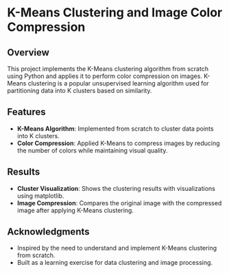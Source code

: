 # K-Means Clustering and Image Color Compression

## Overview
This project implements the K-Means clustering algorithm from scratch using Python and applies it to perform color compression on images. K-Means clustering is a popular unsupervised learning algorithm used for partitioning data into K clusters based on similarity.

## Features
- **K-Means Algorithm**: Implemented from scratch to cluster data points into K clusters.
- **Color Compression**: Applied K-Means to compress images by reducing the number of colors while maintaining visual quality.

## Results
- **Cluster Visualization**: Shows the clustering results with visualizations using matplotlib.
- **Image Compression**: Compares the original image with the compressed image after applying K-Means clustering.
  
## Acknowledgments
- Inspired by the need to understand and implement K-Means clustering from scratch.
- Built as a learning exercise for data clustering and image processing.

